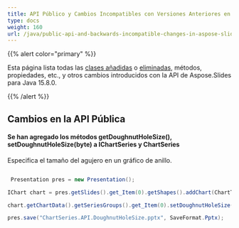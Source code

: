 ```yaml
---
title: API Público y Cambios Incompatibles con Versiones Anteriores en Aspose.Slides para Java 15.8.0
type: docs
weight: 160
url: /java/public-api-and-backwards-incompatible-changes-in-aspose-slides-for-java-15-8-0/
---
```


{{% alert color="primary" %}} 

Esta página lista todas las [clases añadidas](/slides/java/public-api-and-backwards-incompatible-changes-in-aspose-slides-for-java-15-8-0/) o [eliminadas](/slides/java/public-api-and-backwards-incompatible-changes-in-aspose-slides-for-java-15-8-0/), métodos, propiedades, etc., y otros cambios introducidos con la API de Aspose.Slides para Java 15.8.0.

{{% /alert %}} 
## **Cambios en la API Pública**
#### **Se han agregado los métodos getDoughnutHoleSize(), setDoughnutHoleSize(byte) a IChartSeries y ChartSeries**
Especifica el tamaño del agujero en un gráfico de anillo.

``` java

 Presentation pres = new Presentation();

IChart chart = pres.getSlides().get_Item(0).getShapes().addChart(ChartType.Doughnut, 50, 50, 400, 400);

chart.getChartData().getSeriesGroups().get_Item(0).setDoughnutHoleSize((byte)90);                   

pres.save("ChartSeries.API.DoughnutHoleSize.pptx", SaveFormat.Pptx);

```